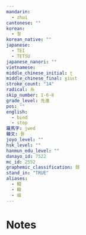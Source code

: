 ```yaml
---
mandarin:
  - zhuì
cantonese: ""
korean:
  - 철
korean_native: ""
japanese:
  - TEI
  - TETSU
japanese_nanori: ""
vietnamese:
middle_chinese_initial: ʈ
middle_chinese_final: ɣiuᴇt
stroke_count: "14"
radical: 糸
skip_number: 1-6-8
grade_level: 先進
pos: ""
english:
  - bind
  - stop
羅馬字: jwed
韓文: 줟
joyo_level: ""
hsk_level: ""
hanmun_edu_level: ""
danayo_id: 7522
mc_id: 2552
graphemic_classification: 叕
stand_in: "TRUE"
aliases:
  - 輟
  - 轍
  - 缀
---
```


# Notes
